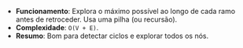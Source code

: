- **Funcionamento**: Explora o máximo possível ao longo de cada ramo antes de retroceder. Usa uma pilha (ou recursão).
- **Complexidade**: `O(V + E)`.
- **Resumo**: Bom para detectar ciclos e explorar todos os nós.